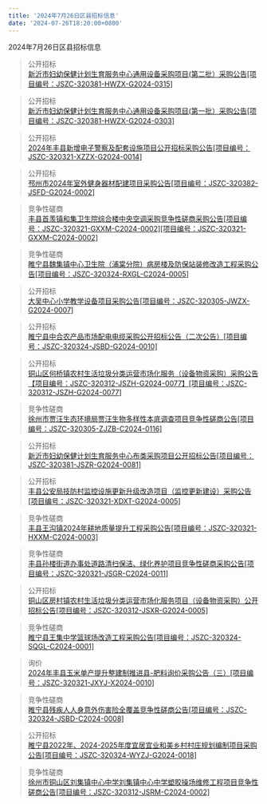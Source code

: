 ```yaml
---
title: '2024年7月26日区县招标信息'
date: '2024-07-26T18:20:00+0800'
---
```

2024年7月26日区县招标信息
<!--more-->
>公开招标<br>
>[新沂市妇幼保健计划生育服务中心通用设备采购项目(第二批）采购公告[项目编号：JSZC-320381-HWZX-G2024-0315]](http://czj.xz.gov.cn/Home/HomeDetails?type=0&articleid=a08bc04f-0da8-4155-ade7-999d77bbc5e0)

>公开招标<br>
>[新沂市妇幼保健计划生育服务中心通用设备采购项目(第一批）采购公告[项目编号：JSZC-320381-HWZX-G2024-0303]](http://czj.xz.gov.cn/Home/HomeDetails?type=0&articleid=c800d42b-97e2-4c63-adf4-a85ec6fcf063)

>公开招标<br>
>[2024年丰县新增电子警察及配套设施项目公开招标采购公告[项目编号：JSZC-320321-XZZX-G2024-0014]](http://czj.xz.gov.cn/Home/HomeDetails?type=0&articleid=c81b54a9-71ab-47b5-baee-18b2a206a640)

>公开招标<br>
>[邳州市2024年室外健身器材配建项目采购公告[项目编号：JSZC-320382-JSFD-G2024-0002]](http://czj.xz.gov.cn/Home/HomeDetails?type=0&articleid=7f07ac10-cd7f-481c-b35b-51bfc2413990)

>竞争性磋商<br>
>[丰县首羡镇和集卫生院综合楼中央空调采购竞争性磋商采购公告[项目编号：JSZC-320321-GXXM-C2024-0002][项目编号：JSZC-320321-GXXM-C2024-0002]](http://czj.xz.gov.cn/Home/HomeDetails?type=0&articleid=a6421ac0-83aa-4b21-b246-8945cceecc41)

>竞争性磋商<br>
>[睢宁县魏集镇中心卫生院（浦棠分院）病房楼及防保站装修改造工程采购公告[项目编号：JSZC-320324-RXGL-C2024-0005]](http://czj.xz.gov.cn/Home/HomeDetails?type=0&articleid=93ed5c5f-cf66-4059-8d30-d29f75b1ebc5)

>公开招标<br>
>[大吴中心小学教学设备项目采购公告[项目编号：JSZC-320305-JWZX-G2024-0007]](http://czj.xz.gov.cn/Home/HomeDetails?type=0&articleid=598fbc8e-89a8-4db1-80a8-942541887cdf)

>公开招标<br>
>[睢宁县中合农产品市场配电电缆采购公开招标公告（二次公告）[项目编号：JSZC-320324-JSBD-G2024-0010]](http://czj.xz.gov.cn/Home/HomeDetails?type=0&articleid=432d4ec0-0886-49dd-9411-0f3d7bcd7277)

>公开招标<br>
>[铜山区何桥镇农村生活垃圾分类运营市场化服务（设备物资采购）采购公告【项目编号：JSZC-320312-JSZH-G2024-0077】[项目编号：JSZC-320312-JSZH-G2024-0077]](http://czj.xz.gov.cn/Home/HomeDetails?type=0&articleid=61e53214-e7f8-4215-9aea-bf247e089871)

>竞争性磋商<br>
>[徐州市贾汪生态环境局贾汪生物多样性本底调查项目竞争性磋商公告[项目编号：JSZC-320305-ZJZB-C2024-0116]](http://czj.xz.gov.cn/Home/HomeDetails?type=0&articleid=88e30db8-2fc5-4d23-8ca7-ed16a9e8d96e)

>公开招标<br>
>[新沂市妇幼保健计划生育服务中心布类采购项目公开招标公告[项目编号：JSZC-320381-JSZR-G2024-0081]](http://czj.xz.gov.cn/Home/HomeDetails?type=0&articleid=6ff40164-3ddf-494c-8ed3-a5f94785266a)

>公开招标<br>
>[丰县公安局技防村监控设施更新升级改造项目（监控更新建设）采购公告[项目编号：JSZC-320321-XDXT-G2024-0005]](http://czj.xz.gov.cn/Home/HomeDetails?type=0&articleid=e5882011-cdea-43e9-8342-9f7303bdfc12)

>竞争性磋商<br>
>[丰县王沟镇2024年耕地质量提升工程采购公告[项目编号：JSZC-320321-HXXM-C2024-0003]](http://czj.xz.gov.cn/Home/HomeDetails?type=0&articleid=a726205e-bd20-4b4c-bbc5-bbc8092fb4f2)

>竞争性磋商<br>
>[丰县孙楼街道办事处道路清扫保洁、绿化养护项目竞争性磋商采购公告[项目编号：JSZC-320321-JSGR-C2024-0011]](http://czj.xz.gov.cn/Home/HomeDetails?type=0&articleid=0f451f23-fc8f-4ff7-8b7e-1745cfc0a883)

>公开招标<br>
>[铜山区房村镇农村生活垃圾分类运营市场化服务项目（设备物资采购）公开招标公告[项目编号：JSZC-320312-JSXR-G2024-0005]](http://czj.xz.gov.cn/Home/HomeDetails?type=0&articleid=e27d0136-3e39-47e7-a8b7-d7c0ad05c483)

>竞争性磋商<br>
>[睢宁县王集中学篮球场改造工程采购公告[项目编号：JSZC-320324-SQGL-C2024-0001]](http://czj.xz.gov.cn/Home/HomeDetails?type=0&articleid=95648f56-7d5f-40d2-8eaf-3c0c2400d4a0)

>询价<br>
>[2024年丰县玉米单产提升整建制推进县-肥料询价采购公告（三）[项目编号：JSZC-320321-JXYJ-X2024-0010]](http://czj.xz.gov.cn/Home/HomeDetails?type=0&articleid=3e76ba84-b8e0-48fe-a95e-1f61c872c32f)

>竞争性磋商<br>
>[睢宁县残疾人人身意外伤害险全覆盖竞争性磋商公告[项目编号：JSZC-320324-JSBD-C2024-0008]](http://czj.xz.gov.cn/Home/HomeDetails?type=0&articleid=9d314c7e-33b1-48b8-acd7-c681fd19b37d)

>公开招标<br>
>[睢宁县2022年、2024-2025年度宜居宜业和美乡村村庄规划编制项目采购公告[项目编号：JSZC-320324-WYZJ-G2024-0018]](http://czj.xz.gov.cn/Home/HomeDetails?type=0&articleid=6e9e4442-2061-41c2-87a4-6e833ed51a1f)

>竞争性磋商<br>
>[徐州市铜山区刘集镇中心中学刘集镇中心中学塑胶操场维修工程项目竞争性磋商公告[项目编号：JSZC-320312-JSRM-C2024-0002]](http://czj.xz.gov.cn/Home/HomeDetails?type=0&articleid=63cc844a-7cc4-419a-9fec-b94dbaf13d49)


